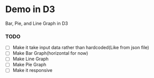 # Demo in D3

Bar, Pie, and Line Graph in D3

### TODO
- [ ] Make it take input data rather than hardcoded(Like from json file)
- [ ] Make Bar Graph(horizontal for now)
- [ ] Make Line Graph
- [ ] Make Pie Graph
- [ ] Make it responsive